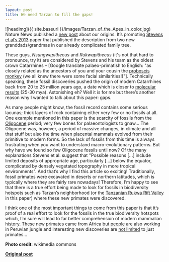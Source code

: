 ```yaml
---
layout: post
title: We need Tarzan to fill the gaps!
---
```


![headimg]({{ site.baseurl }}/images/Tarzan_of_the_Apes_in_color.jpg)
Nature News published a [new post](http://www.nature.com/news/fossils-indicate-common-ancestor-for-two-primate-groups-1.12997) about our origins. It’s promoting [Stevens et al’s 2013](http://www.nature.com/nature/journal/vaop/ncurrent/full/nature12161.html) paper that published the description from two new granddads/grandmas in our already complicated family tree.

These guys, *Nsungwepithecus* and *Rukwapithecus* (it's not that hard to pronounce, try it) are considered by Stevens and his team as the oldest crown Catarrhines – [Google translate palaeo-primatish to English: "as closely related as the ancestors of you and your cousin the [proboscis monkey](http://en.wikipedia.org/wiki/Proboscis_monkey) (we all knew there were some facial similarities!)"]. Technically speaking, these fossil discoveries pushed the origin of modern Catarrhines back from 20 to 25 million years ago, a date which is closer to [molecular results](http://www.plosone.org/article/info%3Adoi%2F10.1371%2Fjournal.pone.0049521) (25-30 mya). Astonishing eh? Well it is for me but there’s another reason why I wanted to talk about this paper: gaps.

As many people might know, the fossil record contains some serious lacunas; thick layers of rock containing either very few or no fossils at all. One example mentioned in this paper is the scarcity of fossils from the [Oligocene](http://en.wikipedia.org/wiki/Oligocene) period; very few bones for palaeontologists to gnaw... The Oligocene was, however, a period of massive changes, in climate and all that stuff but also the time when placental mammals evolved from their primitive to modern forms. So the lack of fossils from this time is always frustrating when you want to understand macro-evolutionary patterns. But why have we found so few Oligocene fossils until now? Of the many explanations Stevens et al. suggest that "Possible reasons [...] include limited deposits of appropriate age, particularly [...] below the equator, complicated by densely vegetated topography in more tropical environments". And that’s why I find this article so exciting! Traditionally, fossil primates were excavated in deserts or northern latitudes, which is typically where they are fairly rare nowadays! Therefore, I’m happy to see that there is a true effort being made to look for fossils in biodiversity hotspots such as Tarzan’s neighborhood (or the [Tanzanian Rukwa Rift Valley](https://maps.google.com/maps?q=Rukwa+Rift+Valley,+Sumbawanga,+Rukwa,+Tanzania&hl=en&ll=-8.015716,31.948242&spn=49.5823,95.756836&sll=37.0625,-95.677068&sspn=78.779148,191.513672&oq=Rukwa+Rift,&hnear=Rukwa+Rift+Valley&t=h&z=5) in this paper) where these new primates were discovered.

I think one of the most important things to come from this paper is that it’s proof of a real effort to look for the fossils in the true biodiversity hotspots which, I’m sure will lead to far better comprehension of modern mammalian history. These new primates came from Africa but [people](http://www.sciencedirect.com/science/article/pii/S0047248412001418) are also working in Peruvian jungle and interesting new discoveries are [not limited](http://rspb.royalsocietypublishing.org/content/279/1732/1319.short.) to just primates...


**Photo credit**: wikimedia commons

**[Original post](http://www.ecoevoblog.com/2013/05/17/we-need-tarzan-to-fill-the-gaps/)**
